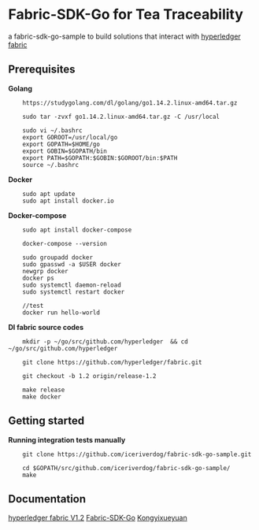 # Fabric-SDK-Go for Tea Traceability

a fabric-sdk-go-sample to build solutions that interact with [hyperledger fabric](http://hyperledger-fabric.readthedocs.io/en/latest/)

## Prerequisites

**Golang**


		https://studygolang.com/dl/golang/go1.14.2.linux-amd64.tar.gz

		sudo tar -zvxf go1.14.2.linux-amd64.tar.gz -C /usr/local

		sudo vi ~/.bashrc
		export GOROOT=/usr/local/go
		export GOPATH=$HOME/go
		export GOBIN=$GOPATH/bin
		export PATH=$GOPATH:$GOBIN:$GOROOT/bin:$PATH
		source ~/.bashrc

**Docker**

		sudo apt update
		sudo apt install docker.io

**Docker-compose**

		sudo apt install docker-compose

		docker-compose --version
		
		sudo groupadd docker
		sudo gpasswd -a $USER docker
		newgrp docker
		docker ps
		sudo systemctl daemon-reload
		sudo systemctl restart docker
		
		//test 
		docker run hello-world

**Dl fabric source codes**

		mkdir -p ~/go/src/github.com/hyperledger  && cd ~/go/src/github.com/hyperledger
		
		git clone https://github.com/hyperledger/fabric.git 

		git checkout -b 1.2 origin/release-1.2

		make release
		make docker

## Getting started

**Running integration tests manually**
		
		git clone https://github.com/iceriverdog/fabric-sdk-go-sample.git

		cd $GOPATH/src/github.com/iceriverdog/fabric-sdk-go-sample/
		make

## Documentation

[hyperledger fabric V1.2](https://hyperledger-fabric.readthedocs.io/en/release-1.2/)
[Fabric-SDK-Go](https://github.com/hyperledger/fabric-sdk-go)
[Kongyixueyuan](https://github.com/kevin-hf/kongyixueyuan)

